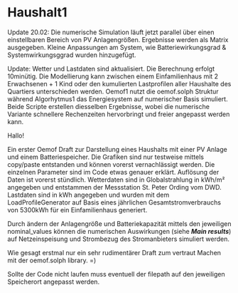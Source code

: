 # Haushalt1
Update 20.02:
Die numerische Simulation läuft jetzt parallel über einen einstellbaren Bereich von PV Anlagengrößen. Ergebnisse werden als Matrix ausgegeben.
Kleine Anpassungen am System, wie Batteriewirkungsgrad & Systemwirkungsggrad wurden hinzugefügt. 



Update:
Wetter und Lastdaten sind aktualisiert. Die Berechnung erfolgt 10minütig. Die Modellierung kann zwischen einem Einfamilienhaus mit 2 Erwachsenen + 1 Kind oder den kumulierten Lastprofilen aller Haushalte des Quartiers unterschieden werden.
Oemof1 nutzt die oemof.solph Struktur während Algorhytmus1 das Energiesystem auf numerischer Basis simuliert. Beide Scripte erstellen diesselben Ergebnisse, wobei die numerische Variante schnellere Rechenzeiten hervorbringt und freier angepasst werden kann.



Hallo!

Ein erster Oemof Draft zur Darstellung eines Haushalts mit einer PV Anlage und einem Batteriespeicher.
Die Grafiken sind nur testweise mittels copy/paste entstanden und können vorerst vernachlässigt werden.
Die einzelnen Parameter sind im Code etwas genauer erklärt.
Auflösung der Daten ist vorerst stündlich.
Wetterdaten sind in Globalstrahlung in kWh/m² angegeben und entstammen der Messstation St. Peter Ording vom DWD.
Lastdaten sind in kWh angegeben und wurden mit dem LoadProfileGenerator auf Basis eines jährlichen Gesamtstromverbrauchs von 5300kWh für 
ein Einfamilienhaus generiert.

Durch ändern der Anlagengröße und Batteriekapazität mittels den jeweiligen nominal_values können die numerischen Auswirkungen 
(siehe  ***Main results***) auf Netzeinspeisung und Strombezug des Stromanbieters simuliert werden.


Wie gesagt erstmal nur ein sehr rudimentärer Draft zum vertraut Machen mit der oemof.solph library.  =)

Sollte der Code nicht laufen muss eventuell der filepath auf den jeweiligen Speicherort angepasst werden.






